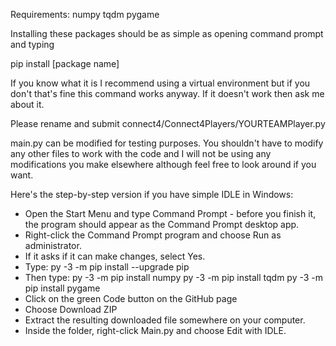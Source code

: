 Requirements:
numpy
tqdm
pygame

Installing these packages should be as simple as opening command prompt
and typing

pip install [package name]

If you know what it is I recommend using a virtual environment but if you 
don't that's fine this command works anyway. If it doesn't work then ask 
me about it.

Please rename and submit connect4/Connect4Players/YOURTEAMPlayer.py

main.py can be modified for testing purposes. You shouldn't have to 
modify any other files to work with the code and I will not be using
any modifications you make elsewhere although feel free to look around
if you want.


Here's the step-by-step version if you have simple IDLE in Windows:

- Open the Start Menu and type Command Prompt - before you finish it, the program should appear as the Command Prompt desktop app.
- Right-click the Command Prompt program and choose Run as administrator.
- If it asks if it can make changes, select Yes.
- Type:
py -3 -m pip install --upgrade pip
- Then type:
py -3 -m pip install numpy
py -3 -m pip install tqdm
py -3 -m pip install pygame
- Click on the green Code button on the GitHub page
- Choose Download ZIP
- Extract the resulting downloaded file somewhere on your computer.
- Inside the folder, right-click Main.py and choose Edit with IDLE.

